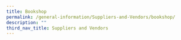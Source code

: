```yaml
---
title: Bookshop
permalink: /general-information/Suppliers-and-Vendors/bookshop/
description: ""
third_nav_title: Suppliers and Vendors
---
```

